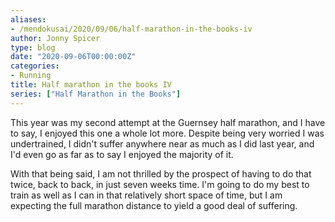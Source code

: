 ```yaml
---
aliases:
- /mendokusai/2020/09/06/half-marathon-in-the-books-iv
author: Jonny Spicer
type: blog
date: "2020-09-06T00:00:00Z"
categories:
- Running
title: Half marathon in the books IV
series: ["Half Marathon in the Books"]
---
```

This year was my second attempt at the Guernsey half marathon, and I have to say, I enjoyed this one a whole lot more. Despite being very worried I was undertrained, I didn't suffer
anywhere near as much as I did last year, and I'd even go as far as to say I enjoyed the majority of it.

With that being said, I am not thrilled by the prospect of having to do that twice, back to back, in just seven weeks time. I'm going to do my best to train as well as I can in that
relatively short space of time, but I am expecting the full marathon distance to yield a good deal of suffering.

